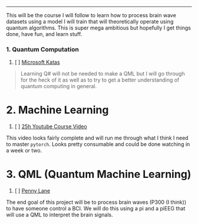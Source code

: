 
---

This will be the course I will follow to learn how to process brain wave datasets using a model I will train that will theoretically operate using quantum algorithms. This is super mega ambitious but hopefully I get things done, have fun, and learn stuff.

### 1. Quantum Computation

1. [ ] [Microsoft Katas](https://quantum.microsoft.com/en-us/experience/quantum-katas)

> Learning Q# will not be needed to make a QML but I will go through for the heck of it as well as to try to get a better understanding of quantum computing in general.

# 2. Machine Learning

1. [ ] [25h Youtube Course Video](https://www.youtube.com/watch?v=V_xro1bcAuA&t=43s&ab_channel=freeCodeCamp.org)

This video looks fairly complete and will run me through what I think I need to master `pytorch`. Looks pretty consumable and could be done watching in a week or two. 
# 3. QML (Quantum Machine Learning)

 1. [ ]  [Penny Lane](https://docs.pennylane.ai/en/stable/introduction/interfaces/torch.html)

The end goal of this project will be to process brain waves (P300 (I think)) to have someone control a BCI. We will do this using a pi and a piEEG that will use a QML to interpret the brain signals.